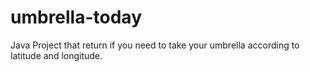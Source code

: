 # umbrella-today
Java Project that return if you need to take your umbrella according to latitude and longitude.
